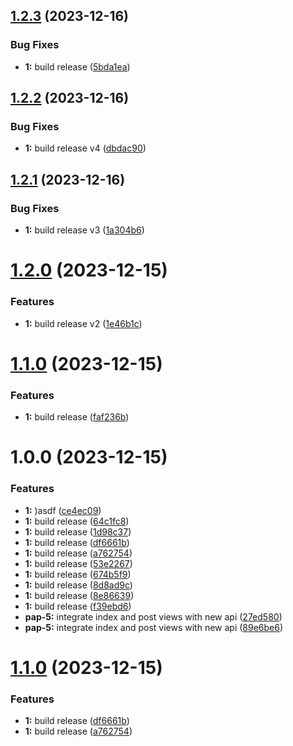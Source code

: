 ## [1.2.3](https://github.com/necodeus/blog-nuxt/compare/v1.2.2...v1.2.3) (2023-12-16)


### Bug Fixes

* **1:** build release ([5bda1ea](https://github.com/necodeus/blog-nuxt/commit/5bda1ea47ce2bfafe2177e10e930e7224b604094))

## [1.2.2](https://github.com/necodeus/blog-nuxt/compare/v1.2.1...v1.2.2) (2023-12-16)


### Bug Fixes

* **1:** build release v4 ([dbdac90](https://github.com/necodeus/blog-nuxt/commit/dbdac90fe0d8c31ea04ca7692d8ad7d7badb3b74))

## [1.2.1](https://github.com/necodeus/blog-nuxt/compare/v1.2.0...v1.2.1) (2023-12-16)


### Bug Fixes

* **1:** build release v3 ([1a304b6](https://github.com/necodeus/blog-nuxt/commit/1a304b6a241e6f13edd39d55193e38f26d1e6f4a))

# [1.2.0](https://github.com/necodeus/blog-nuxt/compare/v1.1.0...v1.2.0) (2023-12-15)


### Features

* **1:** build release v2 ([1e46b1c](https://github.com/necodeus/blog-nuxt/commit/1e46b1cf3b84c6ee7baacdae86e1d5ec84bd9a61))

# [1.1.0](https://github.com/necodeus/blog-nuxt/compare/v1.0.0...v1.1.0) (2023-12-15)


### Features

* **1:** build release ([faf236b](https://github.com/necodeus/blog-nuxt/commit/faf236b34d5fd9eafc9112325ba4977dc4c46143))

# 1.0.0 (2023-12-15)


### Features

* **1:** )asdf ([ce4ec09](https://github.com/necodeus/blog-nuxt/commit/ce4ec09995d0a5ec25b66673ca4e7b1cae8c4e4a))
* **1:** build release ([64c1fc8](https://github.com/necodeus/blog-nuxt/commit/64c1fc807a48a1723da0efc0fb1d4443ad113127))
* **1:** build release ([1d98c37](https://github.com/necodeus/blog-nuxt/commit/1d98c37a63713226a1399442511b635af56d905b))
* **1:** build release ([df6661b](https://github.com/necodeus/blog-nuxt/commit/df6661b08774786307be852f1d5b7f8715d0b418))
* **1:** build release ([a762754](https://github.com/necodeus/blog-nuxt/commit/a762754e0e2e033abcbe3c36004b8eeac77a2b2e))
* **1:** build release ([53e2267](https://github.com/necodeus/blog-nuxt/commit/53e2267c7bae82876a8037182ae5e0823b7b2b1e))
* **1:** build release ([674b5f9](https://github.com/necodeus/blog-nuxt/commit/674b5f91349f1248f63cf083e0c1eff18e9c1315))
* **1:** build release ([8d8ad9c](https://github.com/necodeus/blog-nuxt/commit/8d8ad9cb03305191c8a2fa0c3ce0034a56bdeca0))
* **1:** build release ([8e86639](https://github.com/necodeus/blog-nuxt/commit/8e8663945e5e86ebc0951dbce4e8cb3f9d83aa98))
* **1:** build release ([f39ebd6](https://github.com/necodeus/blog-nuxt/commit/f39ebd6c8190571e07712d210538b120f39888cd))
* **pap-5:** integrate index and post views with new api ([27ed580](https://github.com/necodeus/blog-nuxt/commit/27ed580190e6109a8ec7d2f67a9d5305924693ec))
* **pap-5:** integrate index and post views with new api ([89e6be6](https://github.com/necodeus/blog-nuxt/commit/89e6be6c7dc27acd620e1954fc95df46a7feeced))

# [1.1.0](https://github.com/necodeus/blog-nuxt/compare/v1.0.0...v1.1.0) (2023-12-15)


### Features

* **1:** build release ([df6661b](https://github.com/necodeus/blog-nuxt/commit/df6661b08774786307be852f1d5b7f8715d0b418))
* **1:** build release ([a762754](https://github.com/necodeus/blog-nuxt/commit/a762754e0e2e033abcbe3c36004b8eeac77a2b2e))
